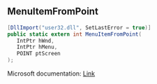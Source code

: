 ## MenuItemFromPoint

```csharp
[DllImport("user32.dll", SetLastError = true)]
public static extern int MenuItemFromPoint(
   IntPtr hWnd,
   IntPtr hMenu,
   POINT ptScreen
);
```

Microsoft documentation: [Link](https://docs.microsoft.com/en-us/windows/win32/api/winuser/nf-winuser-menuitemfrompoint)
